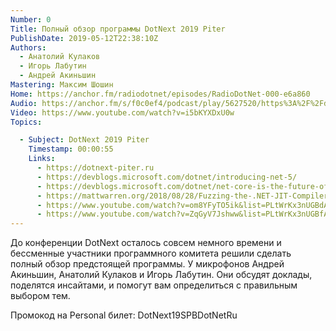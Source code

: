 ```yaml
---
Number: 0
Title: Полный обзор программы DotNext 2019 Piter
PublishDate: 2019-05-12T22:38:10Z
Authors:
  - Анатолий Кулаков
  - Игорь Лабутин
  - Андрей Акиньшин
Mastering: Максим Шошин
Home: https://anchor.fm/radiodotnet/episodes/RadioDotNet-000-e6a860
Audio: https://anchor.fm/s/f0c0ef4/podcast/play/5627520/https%3A%2F%2Fd3ctxlq1ktw2nl.cloudfront.net%2Fstaging%2F2019-9-5%2F26806927-44100-2-6ddf4e6460b21.mp3
Video: https://www.youtube.com/watch?v=i5bKYXDxU0w
Topics:

  - Subject: DotNext 2019 Piter
    Timestamp: 00:00:55
    Links:
      - https://dotnext-piter.ru
      - https://devblogs.microsoft.com/dotnet/introducing-net-5/
      - https://devblogs.microsoft.com/dotnet/net-core-is-the-future-of-net/
      - https://mattwarren.org/2018/08/28/Fuzzing-the-.NET-JIT-Compiler/
      - https://www.youtube.com/watch?v=om8YFyTO5ik&list=PLtWrKx3nUGBdAFeBIczHdE43-rMYf54cE
      - https://www.youtube.com/watch?v=ZqGyV7Jshww&list=PLtWrKx3nUGBfAOK4axHDuulZJd-CTcbO9
---
```

До конференции DotNext осталось совсем немного времени и бессменные участники программного комитета решили сделать полный обзор предстоящей программы. У микрофонов Андрей Акиньшин, Анатолий Кулаков и Игорь Лабутин. Они обсудят доклады, поделятся инсайтами, и помогут вам определиться с правильным выбором тем.

Промокод на Personal билет: DotNext19SPBDotNetRu
